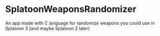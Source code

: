 # SplatoonWeaponsRandomizer
An app made with C language for randomize weapons you could use in Splatoon 3 (and maybe Splatoon 2 later)
